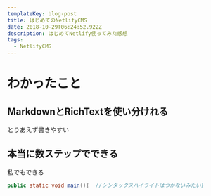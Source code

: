 ```yaml
---
templateKey: blog-post
title: はじめてのNetlifyCMS
date: 2018-10-29T06:24:52.922Z
description: はじめてNetlify使ってみた感想
tags:
  - NetlifyCMS
---
```

# わかったこと

## MarkdownとRichTextを使い分けれる

とりあえず書きやすい

## 本当に数ステップでできる

私でもできる

```java
public static void main(){  //シンタックスハイライトはつかないみたい}
```
